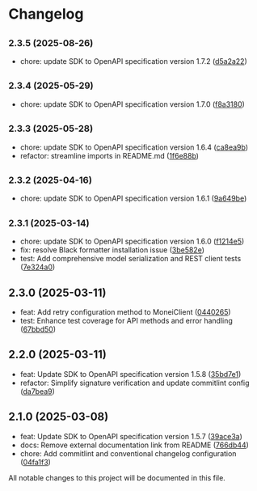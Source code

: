 # Changelog

## <small>2.3.5 (2025-08-26)</small>

* chore: update SDK to OpenAPI specification version 1.7.2 ([d5a2a22](https://github.com/MONEI/monei-python-sdk/commit/d5a2a22))

## <small>2.3.4 (2025-05-29)</small>

* chore: update SDK to OpenAPI specification version 1.7.0 ([f8a3180](https://github.com/MONEI/monei-python-sdk/commit/f8a3180))

## <small>2.3.3 (2025-05-28)</small>

* chore: update SDK to OpenAPI specification version 1.6.4 ([ca8ea9b](https://github.com/MONEI/monei-python-sdk/commit/ca8ea9b))
* refactor: streamline imports in README.md ([1f6e88b](https://github.com/MONEI/monei-python-sdk/commit/1f6e88b))

## <small>2.3.2 (2025-04-16)</small>

* chore: update SDK to OpenAPI specification version 1.6.1 ([9a649be](https://github.com/MONEI/monei-python-sdk/commit/9a649be))

## <small>2.3.1 (2025-03-14)</small>

* chore: update SDK to OpenAPI specification version 1.6.0 ([f1214e5](https://github.com/MONEI/monei-python-sdk/commit/f1214e5))
* fix: resolve Black formatter installation issue ([3be582e](https://github.com/MONEI/monei-python-sdk/commit/3be582e))
* test: Add comprehensive model serialization and REST client tests ([7e324a0](https://github.com/MONEI/monei-python-sdk/commit/7e324a0))

## 2.3.0 (2025-03-11)

* feat: Add retry configuration method to MoneiClient ([0440265](https://github.com/MONEI/monei-python-sdk/commit/0440265))
* test: Enhance test coverage for API methods and error handling ([67bbd50](https://github.com/MONEI/monei-python-sdk/commit/67bbd50))

## 2.2.0 (2025-03-11)

* feat: Update SDK to OpenAPI specification version 1.5.8 ([35bd7e1](https://github.com/MONEI/monei-python-sdk/commit/35bd7e1))
* refactor: Simplify signature verification and update commitlint config ([da7bea9](https://github.com/MONEI/monei-python-sdk/commit/da7bea9))

## 2.1.0 (2025-03-08)

* feat: Update SDK to OpenAPI specification version 1.5.7 ([39ace3a](https://github.com/MONEI/monei-python-sdk/commit/39ace3a))
* docs: Remove external documentation link from README ([766db44](https://github.com/MONEI/monei-python-sdk/commit/766db44))
* chore: Add commitlint and conventional changelog configuration ([04fa1f3](https://github.com/MONEI/monei-python-sdk/commit/04fa1f3))

All notable changes to this project will be documented in this file.
